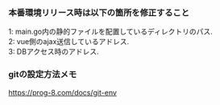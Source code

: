 ### 本番環境リリース時は以下の箇所を修正すること
1: main.go内の静的ファイルを配置しているディレクトリのパス.  
2: vue側のajax送信しているアドレス.  
3: DBアクセス時のアドレス.  

### gitの設定方法メモ
https://prog-8.com/docs/git-env
